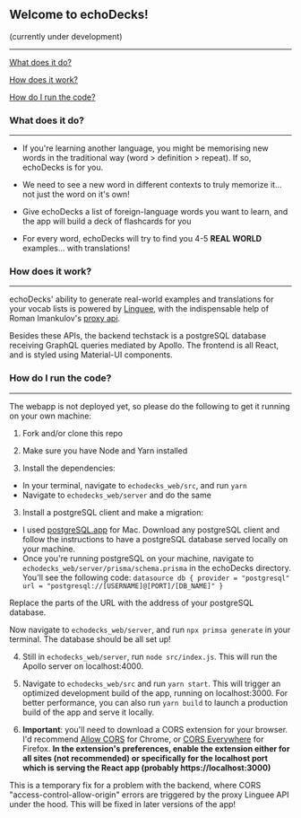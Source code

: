 ## Welcome to echoDecks!

(currently under development)

---

[What does it do?]()

[How does it work?]()

[How do I run the code?]()

### What does it do?

---

- If you're learning another language, you might be memorising new words in the traditional way (word > definition >
  repeat). If so, echoDecks is for you.

- We need to see a new word in different contexts to truly memorize
  it... not just the word on it's own!

- Give echoDecks a list of foreign-language words you want to learn, and
  the app will build a deck of flashcards for you

- For every word, echoDecks will try to find you 4-5 **REAL WORLD** examples...
  with translations!

### How does it work?

---

echoDecks' ability to generate real-world examples and translations for your vocab lists is powered by [Linguee](https://www.linguee.com/), with the indispensable help of Roman Imankulov's [proxy api](https://github.com/imankulov/linguee-api).

Besides these APIs, the backend techstack is a postgreSQL database receiving GraphQL queries mediated by Apollo. The frontend is all React, and is styled using Material-UI components.

### How do I run the code?

---

The webapp is not deployed yet, so please do the following to get it running on your own machine:

1. Fork and/or clone this repo

2. Make sure you have Node and Yarn installed

3. Install the dependencies:

- In your terminal, navigate to `echodecks_web/src`, and run `yarn`
- Navigate to `echodecks_web/server` and do the same

3. Install a postgreSQL client and make a migration:

- I used [postgreSQL.app](https://postgresapp.com/) for Mac. Download any postgreSQL client and follow the instructions to have a postgreSQL database served locally on your machine.
- Once you're running postgreSQL on your machine, navigate to `echodecks_web/server/prisma/schema.prisma` in the echoDecks directory. You'll see the following code:
  `datasource db { provider = "postgresql" url = "postgresql://[USERNAME]@[PORT]/[DB_NAME]" }`

Replace the parts of the URL with the address of your postgreSQL database.

Now navigate to `echodecks_web/server`, and run `npx primsa generate` in your terminal. The database should be all set up!

4. Still in `echodecks_web/server`, run `node src/index.js`. This will run the Apollo server on localhost:4000.

5. Navigate to `echodecks_web/src` and run `yarn start`. This will trigger an optimized development build of the app, running on localhost:3000. For better performance, you can also run `yarn build` to launch a production build of the app and serve it locally.

6. **Important**: you'll need to download a CORS extension for your browser. I'd recommend [Allow CORS](https://chrome.google.com/webstore/detail/allow-cors-access-control/lhobafahddgcelffkeicbaginigeejlf) for Chrome, or [CORS Everywhere](https://addons.mozilla.org/en-US/firefox/addon/cors-everywhere/) for Firefox. **In the extension's preferences, enable the extension either for all sites (not recommended) or specifically for the localhost port which is serving the React app (probably https://localhost:3000)**

This is a temporary fix for a problem with the backend, where CORS "access-control-allow-origin" errors are triggered by the proxy Linguee API under the hood. This will be fixed in later versions of the app!

